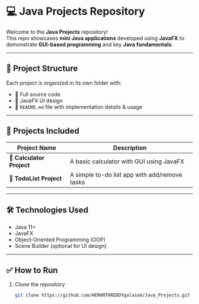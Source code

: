 # 💻 Java Projects Repository

Welcome to the **Java Projects** repository!  
This repo showcases **mini Java applications** developed using **JavaFX** to demonstrate **GUI-based programming** and key **Java fundamentals**.

---

## 📁 Project Structure

Each project is organized in its own folder with:

- 🧠 Full source code
- 🎨 JavaFX UI design
- 📄 `README.md` file with implementation details & usage

---

## 🚀 Projects Included

| Project Name        | Description                                |
|---------------------|--------------------------------------------|
| 🧮 **Calculator Project** | A basic calculator with GUI using JavaFX       |
| 📝 **TodoList Project**   | A simple to-do list app with add/remove tasks |

---

## 🛠️ Technologies Used

- Java 11+
- JavaFX
- Object-Oriented Programming (OOP)
- Scene Builder (optional for UI design)

---

## ✅ How to Run

1. Clone the repository  
   ```bash
   git clone https://github.com/HEMANTHREDDYgalasam/Java_Projects.git
